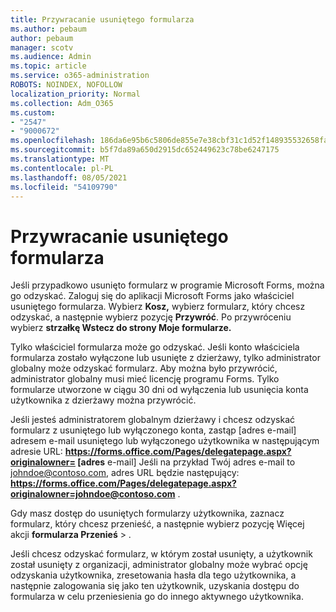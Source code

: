 ```yaml
---
title: Przywracanie usuniętego formularza
ms.author: pebaum
author: pebaum
manager: scotv
ms.audience: Admin
ms.topic: article
ms.service: o365-administration
ROBOTS: NOINDEX, NOFOLLOW
localization_priority: Normal
ms.collection: Adm_O365
ms.custom:
- "2547"
- "9000672"
ms.openlocfilehash: 186da6e95b6c5806de855e7e38cbf31c1d52f148935532658fae0cc3fe111f35
ms.sourcegitcommit: b5f7da89a650d2915dc652449623c78be6247175
ms.translationtype: MT
ms.contentlocale: pl-PL
ms.lasthandoff: 08/05/2021
ms.locfileid: "54109790"
---
```

# <a name="restore-a-deleted-form"></a>Przywracanie usuniętego formularza

Jeśli przypadkowo usunięto formularz w programie Microsoft Forms, można go odzyskać. Zaloguj się do aplikacji Microsoft Forms jako właściciel usuniętego formularza. Wybierz **Kosz,** wybierz formularz, który chcesz odzyskać, a następnie wybierz pozycję **Przywróć**. Po przywróceniu wybierz **strzałkę Wstecz do strony Moje formularze.**

Tylko właściciel formularza może go odzyskać. Jeśli konto właściciela formularza zostało wyłączone lub usunięte z dzierżawy, tylko administrator globalny może odzyskać formularz. Aby można było przywrócić, administrator globalny musi mieć licencję programu Forms. Tylko formularze utworzone w ciągu 30 dni od wyłączenia lub usunięcia konta użytkownika z dzierżawy można przywrócić.

Jeśli jesteś administratorem globalnym dzierżawy i chcesz odzyskać formularz z usuniętego lub wyłączonego konta, zastąp [adres e-mail] adresem e-mail usuniętego lub wyłączonego użytkownika w następującym adresie URL: **https://forms.office.com/Pages/delegatepage.aspx?originalowner= [adres** e-mail] Jeśli na przykład Twój adres e-mail to johndoe@contoso.com, adres URL będzie następujący: **https://forms.office.com/Pages/delegatepage.aspx?originalowner=johndoe@contoso.com** . 

Gdy masz dostęp do usuniętych formularzy użytkownika, zaznacz formularz, który chcesz przenieść, a następnie wybierz pozycję Więcej akcji **formularza Przenieś**  >  .

Jeśli chcesz odzyskać formularz, w którym został usunięty, a użytkownik został usunięty z organizacji, administrator globalny może wybrać opcję odzyskania użytkownika, zresetowania hasła dla tego użytkownika, a następnie zalogowania się jako ten użytkownik, uzyskania dostępu do formularza w celu przeniesienia go do innego aktywnego użytkownika. 